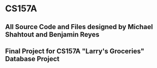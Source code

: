 # CS157A
## All Source Code and Files designed by Michael Shahtout and Benjamin Reyes

## Final Project for CS157A "Larry's Groceries" Database Project

